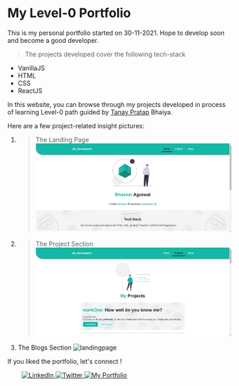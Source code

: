 # My Level-0 Portfolio

This is my personal portfolio
started on 30-11-2021.
Hope to develop soon and become a good developer.

>The projects developed cover the following tech-stack
* VanillaJS
* HTML
* CSS
* ReactJS

In this website, you can browse through my projects developed in process of learning Level-0 path guided by [Tanay Pratap](https://twitter.com/tanaypratap) Bhaiya.


Here are a few project-related insight pictures:

1. > The Landing Page 
![landing page](./images/landing.png)
2. > The Project Section
![project section](./images/projectSection.png)
3. The Blogs Section
![landingpage](./images/output5.png)


If you liked the portfolio, let's connect !
<p> &emsp;&emsp;
    <a href="https://www.linkedin.com/in/bhaskar-agrawal-598b5a16b/" target="_blank">
        <img alt="LinkedIn" title="LinkedIn" src="https://img.shields.io/badge/-LinkedIn-0A66C2?style=for-the-badge&logo=linkedin&logoColor=white"/>
    </a>
    <a href="https://twitter.com/BAgrawal6
" target="_blank">
        <img alt="Twitter" title="Twitter" src="https://img.shields.io/badge/-Twitter-1A91DA?style=for-the-badge&logo=twitter&logoColor=white"/>
    </a>
    <a href="https://portfolio-ba.netlify.app/
" target="_blank">
        <img alt="My Portfolio" title="Portfolio Website" src="https://img.shields.io/badge/-My%20Portfolio-D2D2D2?style=for-the-badge&logoColor=white"/>
    </a>
</p>

